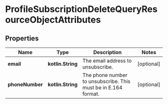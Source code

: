 
# ProfileSubscriptionDeleteQueryResourceObjectAttributes

## Properties
| Name | Type | Description | Notes |
| ------------ | ------------- | ------------- | ------------- |
| **email** | **kotlin.String** | The email address to unsubscribe. |  [optional] |
| **phoneNumber** | **kotlin.String** | The phone number to unsubscribe. This must be in E.164 format. |  [optional] |



